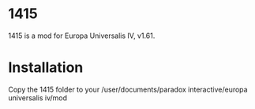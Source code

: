 1415
====
1415 is a mod for Europa Universalis IV, v1.61.

Installation
============
Copy the 1415 folder to your /user/documents/paradox interactive/europa universalis iv/mod
